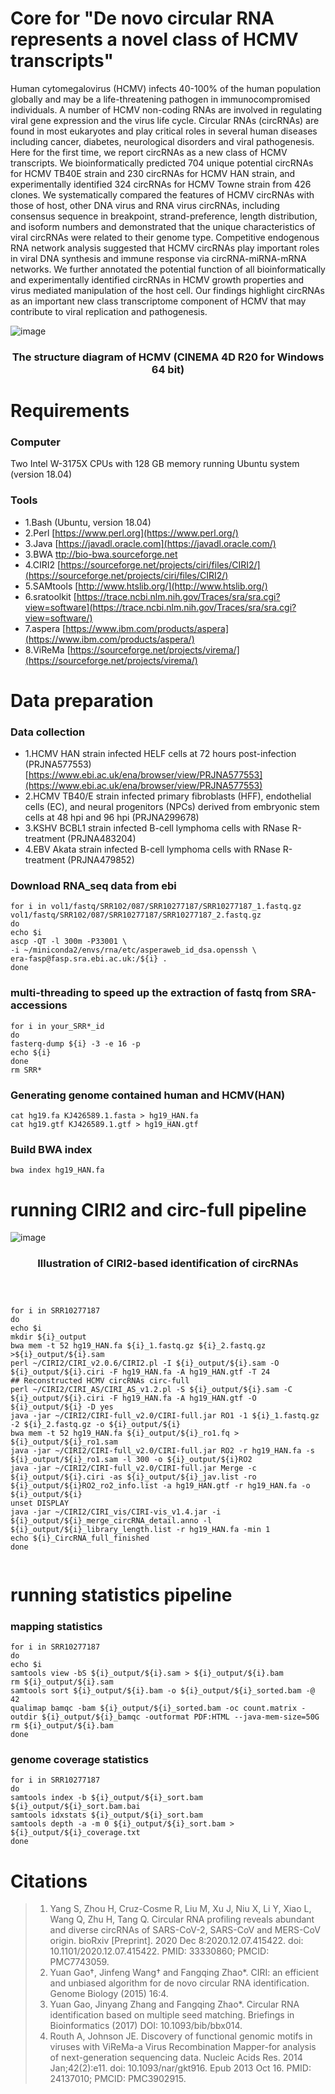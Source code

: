
# Core for "De novo circular RNA represents a novel class of HCMV transcripts"

Human cytomegalovirus (HCMV) infects 40-100% of the human population globally and may be a life-threatening pathogen in immunocompromised individuals. A number of HCMV non-coding RNAs are involved in regulating viral gene expression and the virus life cycle. Circular RNAs (circRNAs) are found in most eukaryotes and play critical roles in several human diseases including cancer, diabetes, neurological disorders and viral pathogenesis. Here for the first time, we report circRNAs as a new class of HCMV transcripts. We bioinformatically predicted 704 unique potential circRNAs for HCMV TB40E strain and 230 circRNAs for HCMV HAN strain, and experimentally identified 324 circRNAs for HCMV Towne strain from 426 clones. We systematically compared the features of HCMV circRNAs with those of host, other DNA virus and RNA virus circRNAs, including consensus sequence in breakpoint, strand-preference, length distribution, and isoform numbers and demonstrated that the unique characteristics of viral circRNAs were related to their genome type. Competitive endogenous RNA network analysis suggested that HCMV circRNAs play important roles in viral DNA synthesis and immune response via circRNA-miRNA-mRNA networks. We further annotated the potential function of all bioinformatically and experimentally identified circRNAs in HCMV growth properties and virus mediated manipulation of the host cell. Our findings highlight circRNAs as an important new class transcriptome component of HCMV that may contribute to viral replication and pathogenesis.  

![image](https://github.com/ShaominYang/Circular-RNAs-represent-a-novel-class-of-HCMV-transcripts/blob/main/HCMV-2021-5-3-2.jpg)
### <p align="center"> The structure diagram of HCMV (CINEMA 4D R20 for Windows 64 bit) </p>


# Requirements

### Computer

Two Intel W-3175X CPUs with 128 GB memory running Ubuntu system (version 18.04)

### Tools
- 1.Bash (Ubuntu, version 18.04)
- 2.Perl [https://www.perl.org](https://www.perl.org/)
- 3.Java [https://javadl.oracle.com](https://javadl.oracle.com/)
- 3.BWA [ttp://bio-bwa.sourceforge.net](http://bio-bwa.sourceforge.net/)
- 4.CIRI2 [https://sourceforge.net/projects/ciri/files/CIRI2/](https://sourceforge.net/projects/ciri/files/CIRI2/) 
- 5.SAMtools [http://www.htslib.org/](http://www.htslib.org/)
- 6.sratoolkit [https://trace.ncbi.nlm.nih.gov/Traces/sra/sra.cgi?view=software](https://trace.ncbi.nlm.nih.gov/Traces/sra/sra.cgi?view=software/)
- 7.aspera [https://www.ibm.com/products/aspera](https://www.ibm.com/products/aspera/)
- 8.ViReMa [https://sourceforge.net/projects/virema/](https://sourceforge.net/projects/virema/)

# Data preparation

###  Data collection
- 1.HCMV HAN strain infected HELF cells at 72 hours post-infection (PRJNA577553) [https://www.ebi.ac.uk/ena/browser/view/PRJNA577553](https://www.ebi.ac.uk/ena/browser/view/PRJNA577553)
- 2.HCMV TB40/E strain infected primary fibroblasts (HFF), endothelial cells (EC), and neural progenitors (NPCs) derived from embryonic stem cells at 48 hpi and 96 hpi (PRJNA299678)
- 3.KSHV BCBL1 strain infected B-cell lymphoma cells with RNase R-treatment (PRJNA483204)
- 4.EBV Akata strain infected B-cell lymphoma cells with RNase R-treatment (PRJNA479852)
###  Download RNA_seq data from ebi 
```Shell
for i in vol1/fastq/SRR102/087/SRR10277187/SRR10277187_1.fastq.gz vol1/fastq/SRR102/087/SRR10277187/SRR10277187_2.fastq.gz
do
echo $i
ascp -QT -l 300m -P33001 \
-i ~/miniconda2/envs/rna/etc/asperaweb_id_dsa.openssh \
era-fasp@fasp.sra.ebi.ac.uk:/${i} .
done
```
### multi-threading to speed up the extraction of fastq from SRA-accessions

```Shell
for i in your_SRR*_id
do
fasterq-dump ${i} -3 -e 16 -p
echo ${i}
done
rm SRR*
```

### Generating genome contained human and HCMV(HAN)

```Shell
cat hg19.fa KJ426589.1.fasta > hg19_HAN.fa
cat hg19.gtf KJ426589.1.gtf > hg19_HAN.gtf
```

### Build  BWA index

```Shell
bwa index hg19_HAN.fa
```

# running CIRI2 and circ-full pipeline

![image](https://github.com/ShaominYang/Circular-RNAs-represent-a-novel-class-of-HCMV-transcripts/blob/main/Illustration.jpg)
### <p align="center"> Illustration of CIRI2-based identification of circRNAs </p>

  
```Shell



for i in SRR10277187
do
echo $i
mkdir ${i}_output
bwa mem -t 52 hg19_HAN.fa ${i}_1.fastq.gz ${i}_2.fastq.gz >${i}_output/${i}.sam
perl ~/CIRI2/CIRI_v2.0.6/CIRI2.pl -I ${i}_output/${i}.sam -O ${i}_output/${i}.ciri -F hg19_HAN.fa -A hg19_HAN.gtf -T 24
## Reconstructed HCMV circRNAs circ-full
perl ~/CIRI2/CIRI_AS/CIRI_AS_v1.2.pl -S ${i}_output/${i}.sam -C ${i}_output/${i}.ciri -F hg19_HAN.fa -A hg19_HAN.gtf -O ${i}_output/${i} -D yes
java -jar ~/CIRI2/CIRI-full_v2.0/CIRI-full.jar RO1 -1 ${i}_1.fastq.gz -2 ${i}_2.fastq.gz -o ${i}_output/${i}
bwa mem -t 52 hg19_HAN.fa ${i}_output/${i}_ro1.fq > ${i}_output/${i}_ro1.sam
java -jar ~/CIRI2/CIRI-full_v2.0/CIRI-full.jar RO2 -r hg19_HAN.fa -s ${i}_output/${i}_ro1.sam -l 300 -o ${i}_output/${i}RO2
java -jar ~/CIRI2/CIRI-full_v2.0/CIRI-full.jar Merge -c ${i}_output/${i}.ciri -as ${i}_output/${i}_jav.list -ro ${i}_output/${i}RO2_ro2_info.list -a hg19_HAN.gtf -r hg19_HAN.fa -o ${i}_output/${i}
unset DISPLAY
java -jar ~/CIRI2/CIRI_vis/CIRI-vis_v1.4.jar -i ${i}_output/${i}_merge_circRNA_detail.anno -l ${i}_output/${i}_library_length.list -r hg19_HAN.fa -min 1
echo ${i}_CircRNA_full_finished
done
  
```


# running statistics pipeline

### mapping statistics

```Shell
for i in SRR10277187
do
echo $i
samtools view -bS ${i}_output/${i}.sam > ${i}_output/${i}.bam
rm ${i}_output/${i}.sam
samtools sort ${i}_output/${i}.bam -o ${i}_output/${i}_sorted.bam -@ 42
qualimap bamqc -bam ${i}_output/${i}_sorted.bam -oc count.matrix -outdir ${i}_output/${i}_bamqc -outformat PDF:HTML --java-mem-size=50G
rm ${i}_output/${i}.bam
done
```
### genome coverage statistics

```Shell
for i in SRR10277187
do
samtools index -b ${i}_output/${i}_sort.bam ${i}_output/${i}_sort.bam.bai
samtools idxstats ${i}_output/${i}_sort.bam
samtools depth -a -m 0 ${i}_output/${i}_sort.bam > ${i}_output/${i}_coverage.txt
done
```


# Citations


>1.  Yang S, Zhou H, Cruz-Cosme R, Liu M, Xu J, Niu X, Li Y, Xiao L, Wang Q, Zhu H, Tang Q. Circular RNA profiling reveals abundant and diverse circRNAs of SARS-CoV-2, SARS-CoV and MERS-CoV origin. bioRxiv [Preprint]. 2020 Dec 8:2020.12.07.415422. doi: 10.1101/2020.12.07.415422. PMID: 33330860; PMCID: PMC7743059.
>2.  Yuan Gao†, Jinfeng Wang† and Fangqing Zhao*. CIRI: an efficient and unbiased algorithm for de novo circular RNA identification. Genome Biology (2015) 16:4.
>3.  Yuan Gao, Jinyang Zhang and Fangqing Zhao*. Circular RNA identification based on multiple seed matching. Briefings in Bioinformatics (2017) DOI: 10.1093/bib/bbx014.
>4.  Routh A, Johnson JE. Discovery of functional genomic motifs in viruses with ViReMa-a Virus Recombination Mapper-for analysis of next-generation sequencing data. Nucleic Acids Res. 2014 Jan;42(2):e11. doi: 10.1093/nar/gkt916. Epub 2013 Oct 16. PMID: 24137010; PMCID: PMC3902915.

